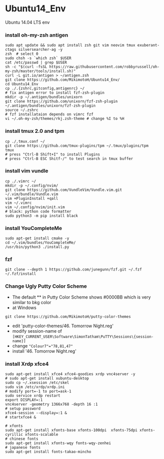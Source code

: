 # Ubuntu14_Env
Ubuntu 14.04 LTS env

### install oh-my-zsh antigen
```
sudo apt update && sudo apt install zsh git vim neovim tmux exuberant-ctags silversearcher-ag -y
zsh  # select 0
sudo chsh -s `which zsh` $USER
cat /etc/passwd | grep $USER
sh -c "$(curl -fsSL https://raw.githubusercontent.com/robbyrussell/oh-my-zsh/master/tools/install.sh)"
curl -L git.io/antigen > ~/antigen.zsh
git clone https://github.com/MikimotoH/Ubuntu14_Env/
cd Ubuntu14_Env
cp ./.{zshrc,gitconfig,antigenrc} ~/
# fix antigen error to install fzf-zsh-plugin
mkdir -p ~/.antigen/bundles/unixorn
git clone https://github.com/unixorn/fzf-zsh-plugin ~/.antigen/bundles/unixorn/fzf-zsh-plugin
source ~/.zshrc
# fzf installataion depends on vimrc fzf  
vi ~/.oh-my-zsh/themes/rkj.zsh-theme # change %I to %H
```

### install tmux 2.0 and tpm
```
cp ./.tmux.conf ~/
git clone https://github.com/tmux-plugins/tpm ~/.tmux/plugins/tpm
tmux
# press "Ctrl-B Shift+I" to install Plugins
# press "Ctrl-B ESC Shitf-/" to test search in tmux buffer
```

### install vim vundle
```
cp ./.vimrc ~/
mkdir -p ~/.config/nvim/
git clone https://github.com/VundleVim/Vundle.vim.git ~/.vim/bundle/Vundle.vim
vim +PluginInstall +qall
vim ~/.vimrc
vim ~/.config/nvim/init.vim
# black: python code formatter
sudo python3 -m pip install black
```

### install YouCompleteMe
```
sudo apt-get install cmake -y
cd ~/.vim/bundles/YouCompleteMe/
/usr/bin/python3 ./install.py
```

### fzf
```
git clone --depth 1 https://github.com/junegunn/fzf.git ~/.fzf
~/.fzf/install

```

### Change Ugly Putty Color Scheme

- The default ** in Putty Color Scheme shows #0000BB which is very similar to bkg color
- at Windows
```
git clone https://github.com/MikimotoH/putty-color-themes
```

- edit 'putty-color-themes/46. Tomorrow Night.reg'
- modify session-name of `[HKEY_CURRENT_USER\Software\SimonTatham\PuTTY\Sessions\{session-name}]` 
- change `"Colour7"="78,81,47"`
- install '46. Tomorrow Night.reg'



### install Xrdp xfce4
```
sudo apt-get install xfce4 xfce4-goodies xrdp vnc4server -y
# sudo apt-get install xubuntu-desktop
sudo cp ~/.xsession /etc/skel
sudo vim /etc/xrdp/xrdp.ini
# modify port=-1 to port=ask-1
sudo service xrdp restart
export DISPLAY=:1
vnc4server -geometry 1366x768 -depth 16 :1
# setup password
xfce4-session --display=:1 &
# startxfce4 &

# xfonts
sudo apt-get install xfonts-base xfonts-100dpi  xfonts-75dpi xfonts-cyrillic xfonts-scalable 
# chinese fonts
sudo apt-get install xfonts-wqy fonts-wqy-zenhei
# japanese fonts
sudo apt-get install fonts-takao-mincho
```

